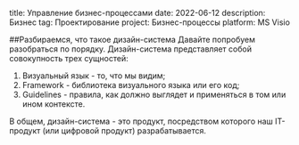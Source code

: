 title: Управление бизнес-процессами
date: 2022-06-12
description: Бизнес
tag: Проектирование
project: Бизнес-процессы
platform: MS Visio

##Разбираемся, что такое дизайн-система
Давайте попробуем разобраться по порядку. Дизайн-система представляет собой совокупность трех сущностей:

1. Визуальный язык - то, что мы видим;
2. Framework - библиотека визуального языка или его код;
3. Guidelines - правила, как должно выглядет и применяться в том или ином контексте.


В общем, дизайн-система - это продукт, посредством которого наш IT-продукт (или цифровой продукт)
разрабатывается.

